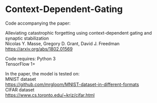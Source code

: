 # Context-Dependent-Gating

Code accompanying the paper:

Alleviating catastrophic forgetting using context-dependent gating and synaptic stabilization  
Nicolas Y. Masse, Gregory D. Grant, David J. Freedman  
https://arxiv.org/abs/1802.01569  

Code requires:
Python 3  
TensorFlow 1+  

In the paper, the model is tested on:  
MNIST dataset  
https://github.com/mrgloom/MNIST-dataset-in-different-formats  
CIFAR dataset  
https://www.cs.toronto.edu/~kriz/cifar.html

